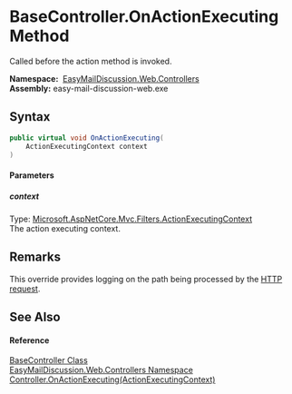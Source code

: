 BaseController.OnActionExecuting Method
=======================================
Called before the action method is invoked.

  **Namespace:**  [EasyMailDiscussion.Web.Controllers][1]  
  **Assembly:** easy-mail-discussion-web.exe

Syntax
------

```csharp
public virtual void OnActionExecuting(
	ActionExecutingContext context
)
```

#### Parameters

##### *context*
Type: [Microsoft.AspNetCore.Mvc.Filters.ActionExecutingContext][2]  
 The action executing context.


Remarks
-------
 This override provides logging on the path being processed by the [HTTP request][3]. 

See Also
--------

#### Reference
[BaseController Class][4]  
[EasyMailDiscussion.Web.Controllers Namespace][1]  
[Controller.OnActionExecuting(ActionExecutingContext)][5]  

[1]: ../README.md
[2]: https://docs.microsoft.com/dotnet/api/microsoft.aspnetcore.mvc.filters.actionexecutingcontext
[3]: https://docs.microsoft.com/dotnet/api/microsoft.aspnetcore.http.httprequest
[4]: README.md
[5]: https://docs.microsoft.com/dotnet/api/microsoft.aspnetcore.mvc.controller.onactionexecuting#microsoft-aspnetcore-mvc-controller-onactionexecuting(microsoft-aspnetcore-mvc-filters-actionexecutingcontext)